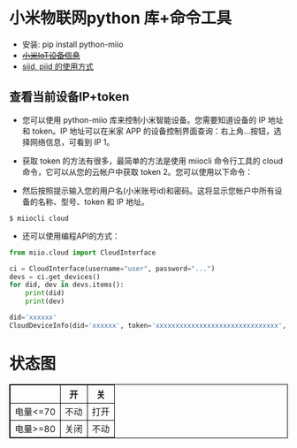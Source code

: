 # 小米物联网python 库+命令工具

- 安装: pip install python-miio
- ~~[小米IoT设备信息](https://home.miot-spec.com/)~~
- [siid, piid 的使用方式](!MiIoT-设备查询地址和方法.md)



## 查看当前设备IP+token

- 您可以使用 python-miio 库来控制小米智能设备。您需要知道设备的 IP 地址和 token。IP 地址可以在米家 APP 的设备控制界面查询：右上角…按钮，选择网络信息，可看到 IP 1。

- 获取 token 的方法有很多，最简单的方法是使用 miiocli 命令行工具的 cloud 命令，它可以从您的云帐户中获取 token 2。您可以使用以下命令：

- 然后按照提示输入您的用户名(小米账号id)和密码。这将显示您帐户中所有设备的名称、型号、token 和 IP 地址。

```shell
$ miiocli cloud
```

- 还可以使用编程API的方式：

```python
from miio.cloud import CloudInterface

ci = CloudInterface(username="user", password="...")
devs = ci.get_devices()
for did, dev in devs.items():
    print(did)
    print(dev)

did='xxxxxx'
CloudDeviceInfo(did='xxxxxx', token='xxxxxxxxxxxxxxxxxxxxxxxxxxxxxxx', name='小米米家智能插座WiFi版', model='chuangmi.plug.m3', ip='192.168.1.X', description='设备在线 ', parent_id='', ssid='wifiname', mac='xx:xx:xx:xx:xx', locale=['cn'])

```




# 状态图

|         | 开   | 关   |
| ------- | ---- | ---- |
| 电量<=70 | 不动 | 打开 |
| 电量>=80 | 关闭 | 不动 |


<style>
table, th, td {
  border: 1px solid black;
  border-collapse: collapse;
}
</style>
